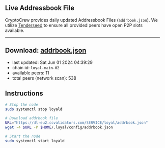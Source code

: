 ## Live Addressbook File

CryptoCrew provides daily updated Addressbook Files (`addrbook.json`). We utilize [Tenderseed](https://github.com/binaryholdings/tenderseed) to ensure all provided peers have open P2P slots available.

---
**Download: [addrbook.json](https://dl-eu2.ccvalidators.com/SERVICE/loyal/addrbook.json)**
---

- last updated: Sat Jun 01 2024 04:39:29
- chain id: `loyal-main-02`
- available peers: 11
- total peers (network scan): 538

## Instructions
```sh
# Stop the node
sudo systemctl stop loyald

# Download addrbook file
URL="https://dl-eu2.ccvalidators.com/SERVICE/loyal/addrbook.json"
wget -4 $URL -P $HOME/.loyal/config/addrbook.json

# Start the node
sudo systemctl start loyald
```
